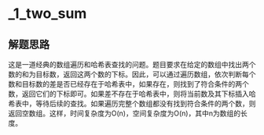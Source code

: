 # _1_two_sum

## 解题思路

这是一道经典的数组遍历和哈希表查找的问题。题目要求在给定的数组中找出两个数的和为目标数，返回这两个数的下标。因此，可以通过遍历数组，依次判断每个数和目标数的差是否已经存在于哈希表中，如果存在，则找到了符合条件的两个数，返回它们的下标即可。如果差不存在于哈希表中，则将当前数及其下标插入哈希表中，等待后续的查找。如果遍历完整个数组都没有找到符合条件的两个数，则返回空数组。这样，时间复杂度为O(n)，空间复杂度为O(n)，其中n为数组的长度。